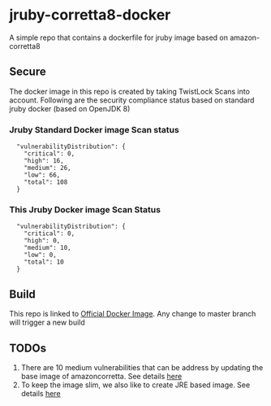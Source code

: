 # jruby-corretta8-docker
A simple repo that contains a dockerfile for jruby image based on amazon-corretta8

## Secure
The docker image in this repo is created by taking TwistLock Scans into account. Following are the security compliance status based on standard jruby docker (based on OpenJDK 8)

### Jruby Standard Docker image Scan status
```
  "vulnerabilityDistribution": {
    "critical": 0,
    "high": 16,
    "medium": 26,
    "low": 66,
    "total": 108
  }
```

### This Jruby Docker image Scan Status
```
  "vulnerabilityDistribution": {
    "critical": 0,
    "high": 0,
    "medium": 10,
    "low": 0,
    "total": 10
  }
```

## Build
This repo is linked to [Official Docker Image](https://hub.docker.com/r/owaiszahid/jruby-corretta8-docker). Any change to master branch will trigger a new build

## TODOs
1. There are 10 medium vulnerabilities that can be address by updating the base image of amazoncorretta. See details [here](https://github.com/amazonlinux/container-images/issues/30)
2. To keep the image slim, we also like to create JRE based image. See details [here](https://github.com/corretto/corretto-8-docker/issues/17)
